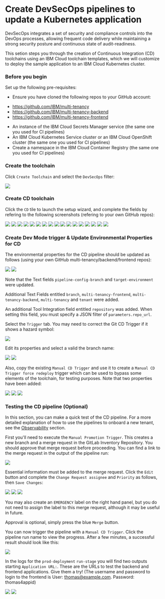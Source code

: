 # Create DevSecOps pipelines to update a Kubernetes application 

DevSecOps integrates a set of security and compliance controls into the DevOps processes, allowing frequent code delivery while maintaining a strong security posture and continuous state of audit-readiness.

This setion steps you through the creation of Continuous Integration (CD) toolchains using an IBM Cloud toolchain templates, which we will customize to deploy the sample application to an IBM Cloud Kubernetes cluster.


### Before you begin

Set up the following pre-requisites:

- Ensure you have cloned the following repos to your GitHub account:

* https://github.com/IBM/multi-tenancy
* https://github.com/IBM/multi-tenancy-backend
* https://github.com/IBM/multi-tenancy-frontend

- An instance of the IBM Cloud Secrets Manager service (the same one you used for CI pipelines)
- An IBM Cloud Kubernetes Service cluster or an IBM Cloud OpenShift cluster (the same one you used for CI pipelines)
- Create a namespace in the IBM Cloud Container Registry (the same one you used for CI pipelines)

### Create the toolchain

Click `Create Toolchain` and select the `DevSecOps` filter:

![](../../images/cicd-k8s/CI-Backend/4.png)

### Create CD toolchain

Click the `CD` tile to launch the setup wizard, and complete the fields by refering to the following screenshots (refering to your own GitHub repos):

![](../../images/cicd-k8s/CD/1.png)
![](../../images/cicd-k8s/CD/2.png)
![](../../images/cicd-k8s/CD/3.png)
![](../../images/cicd-k8s/CD/4.png)
![](../../images/cicd-k8s/CD/5.png)
![](../../images/cicd-k8s/CD/6.png)
![](../../images/cicd-k8s/CD/7.png)
![](../../images/cicd-k8s/CD/8.png)
![](../../images/cicd-k8s/CD/9.png)
![](../../images/cicd-k8s/CD/10.png)
![](../../images/cicd-k8s/CD/11.png)
![](../../images/cicd-k8s/CD/12.png)
![](../../images/cicd-k8s/CD/13.png)
![](../../images/cicd-k8s/CD/14.png)
![](../../images/cicd-k8s/CD/15.png)
![](../../images/cicd-k8s/CD/16.png)
![](../../images/cicd-k8s/CD/17.png)


### Create Dev Mode trigger & Update Environmental Properties for CD

The environmental properties for the CD pipeline should be updated as follows (using your own GitHub multi-tenancy/backend/frontend repos):

![](../../images/cicd-k8s/CD/18.png)
![](../../images/cicd-k8s/CD/19.png)

Note that the Text fields `pipeline-config-branch` and `target-environment` were updated.

Additional Text Fields entitled `branch`, `multi-tenancy-frontend`, `multi-tenancy-backend`, `multi-tenancy` and `tenant` were added.

An additional Tool Integration field entitled `repository` was added.  When setting this field, you must specify a JSON filter of `parameters.repo_url`.

Select the `Trigger` tab.  You may need to correct the Git CD Trigger if it shows a hazard symbol:

![](../../images/cicd-k8s/CD/20.png)

Edit its properties and select a valid the branch name:

![](../../images/cicd-k8s/CD/21.png)
![](../../images/cicd-k8s/CD/22.png)

Also, copy the existing `Manual CD Trigger` and use it to create a `Manual CD Trigger force redeploy` trigger which can be used to bypass some elements of the toolchain, for testing purposes.  Note that two properties have been added:

![](../../images/cicd-k8s/CD/23.png)
![](../../images/cicd-k8s/CD/24.png)
![](../../images/cicd-k8s/CD/25.png)

### Testing the CD pipeline (Optional)

In this section, you can make a quick test of the CD pipeline.  For a more detailed explanation of how to use the pipelines to onboard a new tenant, see the [Observability]() section.

First you'll need to execute the `Manual Promotion Trigger`.  This creates a new branch and a merge request in the GitLab Inventory Repository.  You should approve that merge request before proceeding.  You can find a link to the merge request in the output of the pipeline run:

![](../../images/cicd-k8s/CD/26.png)             

Essential information must be added to the merge request.  Click the `Edit` button and complete the `Change Request assignee` and `Priority` as follows, then `Save Changes`:

![](../../images/cicd-k8s/CD/27.png)
![](../../images/cicd-k8s/CD/28.png)
![](../../images/cicd-k8s/CD/29.png)

You may also create an `EMERGENCY` label on the right hand panel, but you do not need to assign the label to this merge request, although it may be useful in future.

Approval is optional, simply press the blue `Merge` button.

You can now trigger the pipeline with a `Manual CD Trigger`.  Click the pipeline run name to view the progress.  After a few minutes, a successful result should look like this:

![](../../images/cicd-k8s/CD/33.png)


In the logs for the `prod-deployment` `run-stage` you will find two outputs starting `Application URL:`.  These are the URLs to test the backend and frontend applications.  Give them a try!  (The username and password to login to the frontend is User: thomas@example.com. Password: thomas4appid)

![](../../images/cicd-k8s/CD/31.png)
![](../../images/cicd-k8s/CD/32.png)
